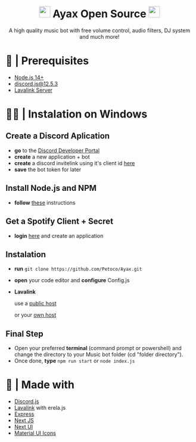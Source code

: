 <h1 align="center"><img src="https://media.discordapp.net/attachments/734844209839996960/1000123928238379128/Web_Ayax.png?width=700&height=700" width="30px"> Ayax Open Source <img src="https://media.discordapp.net/attachments/734844209839996960/1000123928238379128/Web_Ayax.png?width=700&height=700" width="30px"></h1>
<p align="center">A high quality music bot with free volume control, audio filters, DJ system and much more!</p>

# 🚧 | Prerequisites

- [Node.js 14+](https://nodejs.org/en/download/)
- [discord.js@12.5.3](https://www.npmjs.com/package/discord.js/v/12.5.3)
- [Lavalink Server](https://darrennathanael.com/post/how-to-lavalink/?utm_source=githubsudhanplayz&utm_medium=readme&utm_campaign=sudhanplayz&utm_content=lavalink-)

# 👨‍💻 | Instalation on Windows

## Create a Discord Aplication
- **go** to the [Discord Developer Portal](https://discord.com/developers/applications)
- **create** a new application + bot
- **create** a discord invitelink using it's client id [here](https://discordapi.com/permissions.html)
- **save** the bot token for later

## Install Node.js and NPM
- **follow** [these](https://nodejs.org/en/download/) instructions

## Get a Spotify Client + Secret
- **login** [here](https://developer.spotify.com/dashboard/) and create an application

## Instalation
- **run** `git clone https://github.com/Petoco/Ayax.git`
- **open** your code editor and **configure** Config.js

- **Lavalink**

  use a [public host](https://lavalink-list.darrennathanael.com)

  or your [own host](https://github.com/Petoco/Lavalink-Host)
  
## Final Step
- Open your preferred **terminal** (command prompt or powershell) and change the directory to your Music bot folder (cd "folder directory").
- Once done, **type** ``npm run start`` or ``node index.js``

# 🌟 | Made with

- [Discord.js](https://discord.js.org/)
- [Lavalink](https://github.com/freyacodes/Lavalink) with erela.js
- [Express](https://expressjs.com/)
- [Next JS](https://nextjs.org/)
- [Next UI](https://nextui.org)
- [Material UI Icons](https://mui.com/material-ui/material-icons/)
